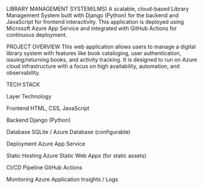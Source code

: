 LIBRARY MANAGEMENT SYSTEM(LMS)
A scalable, cloud-based Library Management System built with Django (Python) for the backend and JavaScript for frontend interactivity. 
This application is deployed using Microsoft Azure App Service and integrated with GitHub Actions for continuous deployment.

PROJECT OVERVIEW 
This web application allows users to manage a digital library system with features like
book cataloging, user authentication, issuing/returning books, and activity tracking.
It is designed to run on Azure cloud infrastructure with a focus on high availability, automation, 
and observability.

TECH STACK 










Layer	                                                                                                          Technology















 
Frontend	                                                                                                          HTML, CSS, JavaScript

















Backend	                                                                                                            Django (Python)




















 
Database                  	                                                                                       SQLite / Azure Database (configurable)





















Deployment                      	                                                                                 Azure App Service



















Static Hosting              	                                                                                 Azure Static Web Apps (for static assets)
























CI/CD Pipeline                  	                                                                           GitHub Actions

























Monitoring                                                                                                 	Azure Application Insights / Logs

 

 



